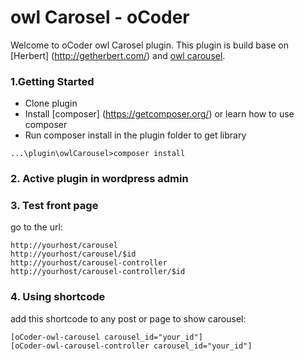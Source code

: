 owl Carosel - oCoder
===============

Welcome to oCoder owl Carosel plugin. This plugin is build base on [Herbert] (http://getherbert.com/) and [owl carousel](https://github.com/OwlFonk/OwlCarousel).

### 1.Getting Started
+ Clone plugin
+ Install [composer] (https://getcomposer.org/) or learn how to use composer
+ Run composer install in the plugin folder to get library 
```code
...\plugin\owlCarousel>composer install
```
### 2. Active plugin in wordpress admin
### 3. Test front page
go to the url: 
```urls
http://yourhost/carousel
http://yourhost/carousel/$id
http://yourhost/carousel-controller
http://yourhost/carousel-controller/$id

```
### 4. Using shortcode
add this shortcode to any post or page to show carousel: 
```code
[oCoder-owl-carousel carousel_id="your_id"]
[oCoder-owl-carousel-controller carousel_id="your_id"]
```


